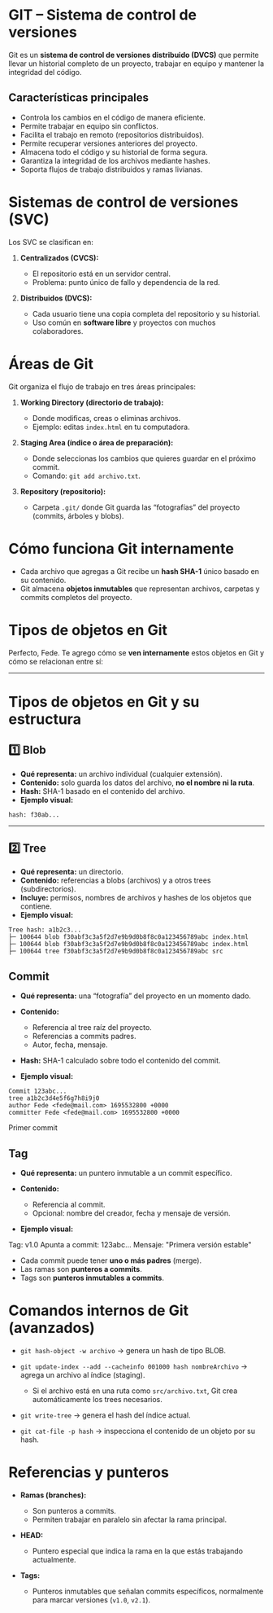 # GIT – Sistema de control de versiones

Git es un **sistema de control de versiones distribuido (DVCS)** que permite llevar un historial completo de un proyecto, trabajar en equipo y mantener la integridad del código.

## Características principales

-   Controla los cambios en el código de manera eficiente.
-   Permite trabajar en equipo sin conflictos.
-   Facilita el trabajo en remoto (repositorios distribuidos).
-   Permite recuperar versiones anteriores del proyecto.
-   Almacena todo el código y su historial de forma segura.
-   Garantiza la integridad de los archivos mediante hashes.
-   Soporta flujos de trabajo distribuidos y ramas livianas.

# Sistemas de control de versiones (SVC)

Los SVC se clasifican en:

1. **Centralizados (CVCS):**

    - El repositorio está en un servidor central.
    - Problema: punto único de fallo y dependencia de la red.

2. **Distribuidos (DVCS):**

    - Cada usuario tiene una copia completa del repositorio y su historial.
    - Uso común en **software libre** y proyectos con muchos colaboradores.

# Áreas de Git

Git organiza el flujo de trabajo en tres áreas principales:

1. **Working Directory (directorio de trabajo):**

    - Donde modificas, creas o eliminas archivos.
    - Ejemplo: editas `index.html` en tu computadora.

2. **Staging Area (índice o área de preparación):**

    - Donde seleccionas los cambios que quieres guardar en el próximo commit.
    - Comando: `git add archivo.txt`.

3. **Repository (repositorio):**

    - Carpeta `.git/` donde Git guarda las “fotografías” del proyecto (commits, árboles y blobs).

# Cómo funciona Git internamente

-   Cada archivo que agregas a Git recibe un **hash SHA-1** único basado en su contenido.
-   Git almacena **objetos inmutables** que representan archivos, carpetas y commits completos del proyecto.

# Tipos de objetos en Git

Perfecto, Fede. Te agrego cómo se **ven internamente** estos objetos en Git y cómo se relacionan entre sí:

---

# Tipos de objetos en Git y su estructura

## 1️⃣ Blob

-   **Qué representa:** un archivo individual (cualquier extensión).
-   **Contenido:** solo guarda los datos del archivo, **no el nombre ni la ruta**.
-   **Hash:** SHA-1 basado en el contenido del archivo.
-   **Ejemplo visual:**

```
hash: f30ab...
```

---

## 2️⃣ Tree

-   **Qué representa:** un directorio.
-   **Contenido:** referencias a blobs (archivos) y a otros trees (subdirectorios).
-   **Incluye:** permisos, nombres de archivos y hashes de los objetos que contiene.
-   **Ejemplo visual:**

```
Tree hash: a1b2c3...
├─ 100644 blob f30abf3c3a5f2d7e9b9d0b8f8c0a123456789abc index.html
├─ 100644 blob f30abf3c3a5f2d7e9b9d0b8f8c0a123456789abc index.html
├─ 100644 tree f30abf3c3a5f2d7e9b9d0b8f8c0a123456789abc src
```

## Commit

-   **Qué representa:** una “fotografía” del proyecto en un momento dado.
-   **Contenido:**

    -   Referencia al tree raíz del proyecto.
    -   Referencias a commits padres.
    -   Autor, fecha, mensaje.

-   **Hash:** SHA-1 calculado sobre todo el contenido del commit.
-   **Ejemplo visual:**

```
Commit 123abc...
tree a1b2c3d4e5f6g7h8i9j0
author Fede <fede@mail.com> 1695532800 +0000
committer Fede <fede@mail.com> 1695532800 +0000
```

Primer commit

## Tag

-   **Qué representa:** un puntero inmutable a un commit específico.
-   **Contenido:**

    -   Referencia al commit.
    -   Opcional: nombre del creador, fecha y mensaje de versión.

-   **Ejemplo visual:**

Tag: v1.0
Apunta a commit: 123abc...
Mensaje: "Primera versión estable"

-   Cada commit puede tener **uno o más padres** (merge).
-   Las ramas son **punteros a commits**.
-   Tags son **punteros inmutables a commits**.

# Comandos internos de Git (avanzados)

-   `git hash-object -w archivo` → genera un hash de tipo BLOB.
-   `git update-index --add --cacheinfo 001000 hash nombreArchivo` → agrega un archivo al índice (staging).

    -   Si el archivo está en una ruta como `src/archivo.txt`, Git crea automáticamente los trees necesarios.

-   `git write-tree` → genera el hash del índice actual.
-   `git cat-file -p hash` → inspecciona el contenido de un objeto por su hash.

# Referencias y punteros

-   **Ramas (branches):**

    -   Son punteros a commits.
    -   Permiten trabajar en paralelo sin afectar la rama principal.

-   **HEAD:**

    -   Puntero especial que indica la rama en la que estás trabajando actualmente.

-   **Tags:**

    -   Punteros inmutables que señalan commits específicos, normalmente para marcar versiones (`v1.0`, `v2.1`).
